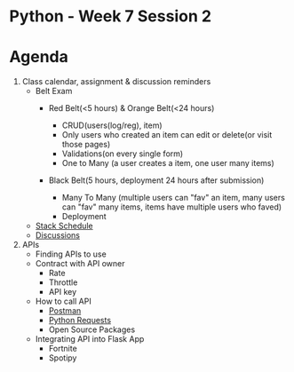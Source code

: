 # Python - Week 7 Session 2
# Agenda
1. Class calendar, assignment & discussion reminders
    - Belt Exam
        - Red Belt(<5 hours) & Orange Belt(<24 hours)
            -   CRUD(users(log/reg), item)
            -   Only users who created an item can edit or delete(or visit those pages)
            -   Validations(on every single form)
            -   One to Many (a user creates a item, one user many items)

        - Black Belt(5 hours, deployment 24 hours after submission)
            - Many To Many (multiple users can "fav" an item, many users can "fav" many items, items have multiple users who faved)
            - Deployment
    - [Stack Schedule](https://docs.google.com/spreadsheets/d/1R8Pj8DblfmmpihO34Cn0J_FjMZz_6zkPZC9v_lnqL4s/edit#gid=2097812438)
    - [Discussions](https://login.codingdojo.com/d/309/124/1200)
2. APIs
    - Finding APIs to use
    - Contract with API owner
        - Rate
        - Throttle
        - API key
    - How to call API
        - [Postman](https://www.postman.com/downloads/)
        - [Python Requests](https://docs.python-requests.org/en/latest/)
        - Open Source Packages
    - Integrating API into Flask App
        - Fortnite
        - Spotipy




